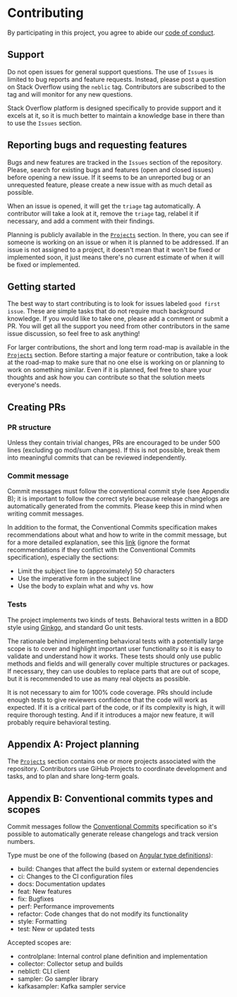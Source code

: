 # Contributing

By participating in this project, you agree to abide our [code of conduct](./CODE_OF_CONDUCT.md).

## Support

Do not open issues for general support questions. The use of `Issues` is limited to bug reports and feature requests. Instead, please post a question on Stack Overflow using the `neblic` tag. Contributors are subscribed to the tag and will monitor for any new questions.

Stack Overflow platform is designed specifically to provide support and it excels at it, so it is much better to maintain a knowledge base in there than to use the `Issues` section.

## Reporting bugs and requesting features

Bugs and new features are tracked in the `Issues` section of the repository. Please, search for existing bugs and features (open and closed issues) before opening a new issue. If it seems to be an unreported bug or an unrequested feature, please create a new issue with as much detail as possible.

When an issue is opened, it will get the `triage` tag automatically. A contributor will take a look at it, remove the `triage` tag, relabel it if necessary, and add a comment with their findings.

Planning is publicly available in the [`Projects`](https://github.com/neblic/platform/projects) section. In there, you can see if someone is working on an issue or when it is planned to be addressed. If an issue is not assigned to a project, it doesn't mean that it won't be fixed or implemented soon, it just means there's no current estimate of when it will be fixed or implemented.

## Getting started

The best way to start contributing is to look for issues labeled `good first issue`. These are simple tasks that do not require much background knowledge. If you would like to take one, please add a comment or submit a PR. You will get all the support you need from other contributors in the same issue discussion, so feel free to ask anything!

For larger contributions, the short and long term road-map is available in the [`Projects`](https://github.com/neblic/platform/projects) section. Before starting a major feature or contribution, take a look at the road-map to make sure that no one else is working on or planning to work on something similar. Even if it is planned, feel free to share your thoughts and ask how you can contribute so that the solution meets everyone's needs. 

## Creating PRs

### PR structure

Unless they contain trivial changes, PRs are encouraged to be under 500 lines (excluding go mod/sum changes). If this is not possible, break them into meaningful commits that can be reviewed independently.

### Commit message

Commit messages must follow the conventional commit style (see Appendix B); it is important to follow the correct style because release changelogs are automatically generated from the commits. Please keep this in mind when writing commit messages.

In addition to the format, the Conventional Commits specification makes recommendations about what and how to write in the commit message, but for a more detailed explanation, see this [link](https://cbea.ms/git-commit/) (ignore the format recommendations if they conflict with the Conventional Commits specification), especially the sections:
* Limit the subject line to (approximately) 50 characters
* Use the imperative form in the subject line
* Use the body to explain what and why vs. how

### Tests

The project implements two kinds of tests. Behavioral tests written in a BDD style using [Ginkgo](https://github.com/onsi/ginkgo), and standard Go unit tests.

The rationale behind implementing behavioral tests with a potentially large scope is to cover and highlight important user functionality so it is easy to validate and understand how it works. These tests should only use public methods and fields and will generally cover multiple structures or packages. If necessary, they can use doubles to replace parts that are out of scope, but it is recommended to use as many real objects as possible.

It is not necessary to aim for 100% code coverage. PRs should include enough tests to give reviewers confidence that the code will work as expected. If it is a critical part of the code, or if its complexity is high, it will require thorough testing. And if it introduces a major new feature, it will probably require behavioral testing.

## Appendix A: Project planning

The [`Projects`](https://github.com/neblic/platform/projects) section contains one or more projects associated with the repository. Contributors use GiHub Projects to coordinate development and tasks, and to plan and share long-term goals.

## Appendix B: Conventional commits types and scopes

Commit messages follow the [Conventional Commits](https://www.conventionalcommits.org/en/v1.0.0/#summary) specification so it's possible to automatically generate release changelogs and track version numbers.

Type must be one of the following (based on [Angular type definitions](https://github.com/angular/angular/blob/main/CONTRIBUTING.md#type)):
* build: Changes that affect the build system or external dependencies
* ci: Changes to the CI configuration files
* docs: Documentation updates
* feat: New features
* fix: Bugfixes
* perf: Performance improvements
* refactor: Code changes that do not modify its functionality
* style: Formatting
* test: New or updated tests

Accepted scopes are:
* controlplane: Internal control plane definition and implementation
* collector: Collector setup and builds
* neblictl: CLI client
* sampler: Go sampler library
* kafkasampler: Kafka sampler service
